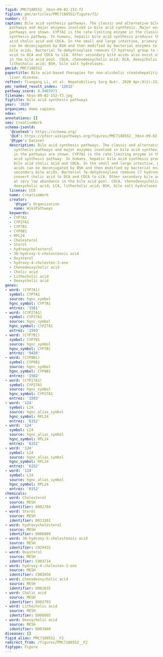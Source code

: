 ```yaml
---
figid: PMC7188552__hbsn-09-02-152-f2
figlink: pmc/articles/PMC7188552/figure/f2/
number: F2
caption: Bile acid synthesis pathways. The classic and alternative bile acid synthesis
  pathways and major enzymes involved in bile acid synthesis. Major enzymes in the
  pathways are shown. CYP7A1 is the rate-limiting enzyme in the classic bile acid
  synthesis pathway. In humans, hepatic bile acid synthesis produces the primary bile
  acid cholic acid and CDCA. In the small and large intestine, primary bile acids
  can be deconjugated by BSH and then modified by bacterial enzymes to produce secondary
  bile acids. Bacterial 7α-dehydroxylase removes C7 hydroxyl group to convert cholic
  acid to DCA and CDCA to LCA. Other secondary bile acids also exist at very low abundance
  in the bile acid pool. CDCA, chenodeoxycholic acid; DCA, deoxycholic acid; LCA,
  lithocholic acid; BSH, bile salt hydrolases.
pmcid: PMC7188552
papertitle: Bile acid-based therapies for non-alcoholic steatohepatitis and alcoholic
  liver disease.
reftext: Tiangang Li, et al. Hepatobiliary Surg Nutr. 2020 Apr;9(2):152-169.
pmc_ranked_result_index: '12612'
pathway_score: 0.9465971
filename: hbsn-09-02-152-f2.jpg
figtitle: Bile acid synthesis pathways
year: '2020'
organisms: Homo sapiens
ndex: ''
annotations: []
seo: CreativeWork
schema-jsonld:
  '@context': https://schema.org/
  '@id': https://pfocr.wikipathways.org/figures/PMC7188552__hbsn-09-02-152-f2.html
  '@type': Dataset
  description: Bile acid synthesis pathways. The classic and alternative bile acid
    synthesis pathways and major enzymes involved in bile acid synthesis. Major enzymes
    in the pathways are shown. CYP7A1 is the rate-limiting enzyme in the classic bile
    acid synthesis pathway. In humans, hepatic bile acid synthesis produces the primary
    bile acid cholic acid and CDCA. In the small and large intestine, primary bile
    acids can be deconjugated by BSH and then modified by bacterial enzymes to produce
    secondary bile acids. Bacterial 7α-dehydroxylase removes C7 hydroxyl group to
    convert cholic acid to DCA and CDCA to LCA. Other secondary bile acids also exist
    at very low abundance in the bile acid pool. CDCA, chenodeoxycholic acid; DCA,
    deoxycholic acid; LCA, lithocholic acid; BSH, bile salt hydrolases.
  license: CC0
  name: CreativeWork
  creator:
    '@type': Organization
    name: WikiPathways
  keywords:
  - CYP7A1
  - CYP27A1
  - CYP7B1
  - CYP8B1
  - RPL24
  - Cholesterol
  - Sterol
  - hydroxycholesterol
  - 38-hydroxy-5-cholestenoic acid
  - Oxysterol
  - hydroxy-4-cholesten-3-one
  - Chenodeoxycholic acid
  - Cholic acid
  - Lithocholic acid
  - Deoxycholic acid
genes:
- word: (CYP7A1)
  symbol: CYP7A1
  source: hgnc_symbol
  hgnc_symbol: CYP7A1
  entrez: '1581'
- word: (CYP27A1)
  symbol: CYP27A1
  source: hgnc_symbol
  hgnc_symbol: CYP27A1
  entrez: '1593'
- word: (CYP7B1)
  symbol: CYP7B1
  source: hgnc_symbol
  hgnc_symbol: CYP7B1
  entrez: '9420'
- word: (CYP8B1)
  symbol: CYP8B1
  source: hgnc_symbol
  hgnc_symbol: CYP8B1
  entrez: '1582'
- word: (CYP27A1)
  symbol: CYP27A1
  source: hgnc_symbol
  hgnc_symbol: CYP27A1
  entrez: '1593'
- word: '124'
  symbol: L24
  source: hgnc_alias_symbol
  hgnc_symbol: RPL24
  entrez: '6152'
- word: '124'
  symbol: L24
  source: hgnc_alias_symbol
  hgnc_symbol: RPL24
  entrez: '6152'
- word: '124'
  symbol: L24
  source: hgnc_alias_symbol
  hgnc_symbol: RPL24
  entrez: '6152'
- word: '124'
  symbol: L24
  source: hgnc_alias_symbol
  hgnc_symbol: RPL24
  entrez: '6152'
chemicals:
- word: Cholesterol
  source: MESH
  identifier: D002784
- word: Sterol
  source: MESH
  identifier: D013261
- word: hydroxycholesterol
  source: MESH
  identifier: D006888
- word: 38-hydroxy-5-cholestenoic acid
  source: MESH
  identifier: C029435
- word: Oxysterol
  source: MESH
  identifier: C083714
- word: hydroxy-4-cholesten-3-one
  source: MESH
  identifier: C002656
- word: Chenodeoxycholic acid
  source: MESH
  identifier: D002635
- word: Cholic acid
  source: MESH
  identifier: D002793
- word: Lithocholic acid
  source: MESH
  identifier: D008095
- word: Deoxycholic acid
  source: MESH
  identifier: D003840
diseases: []
figid_alias: PMC7188552__F2
redirect_from: /figures/PMC7188552__F2
figtype: Figure
---
```

